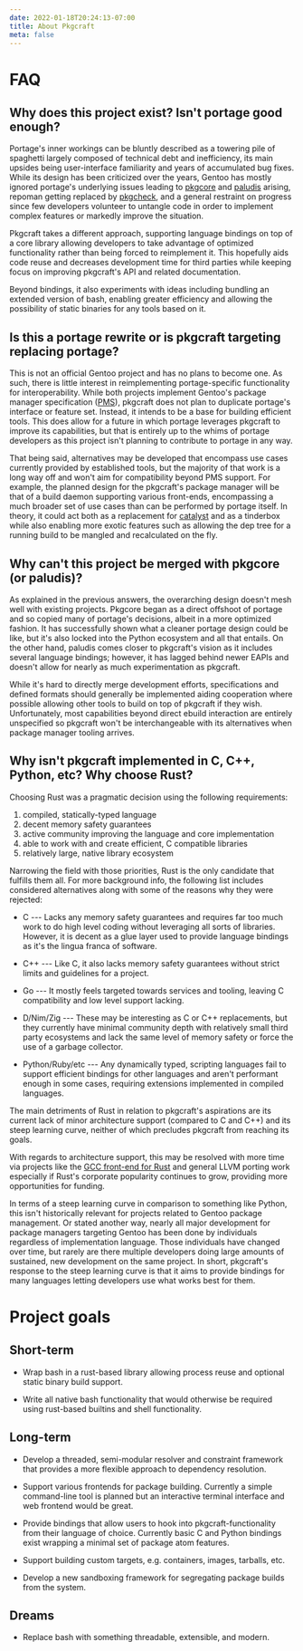 ```yaml
---
date: 2022-01-18T20:24:13-07:00
title: About Pkgcraft
meta: false
---
```


# FAQ

## Why does this project exist? Isn't portage good enough?

Portage's inner workings can be bluntly described as a towering pile of
spaghetti largely composed of technical debt and inefficiency, its main upsides
being user-interface familiarity and years of accumulated bug fixes. While its
design has been criticized over the years, Gentoo has mostly ignored portage's
underlying issues leading to [pkgcore](https://github.com/pkgcore) and
[paludis](https://paludis.exherbo.org/) arising, repoman getting replaced by
[pkgcheck](https://github.com/pkgcore/pkgcheck), and a general restraint on
progress since few developers volunteer to untangle code in order to implement
complex features or markedly improve the situation.

Pkgcraft takes a different approach, supporting language bindings on top of a
core library allowing developers to take advantage of optimized functionality
rather than being forced to reimplement it. This hopefully aids code reuse and
decreases development time for third parties while keeping focus on improving
pkgcraft's API and related documentation.

Beyond bindings, it also experiments with ideas including bundling an extended
version of bash, enabling greater efficiency and allowing the possibility of
static binaries for any tools based on it.

## Is this a portage rewrite or is pkgcraft targeting replacing portage?

This is not an official Gentoo project and has no plans to become one. As such, there
is little interest in reimplementing portage-specific functionality for
interoperability. While both projects implement Gentoo's package manager
specification ([PMS](https://wiki.gentoo.org/wiki/Package_Manager_Specification)),
pkgcraft does not plan to duplicate portage's interface or feature set. Instead, it
intends to be a base for building efficient tools. This does allow for a future in
which portage leverages pkgcraft to improve its capabilities, but that is entirely up
to the whims of portage developers as this project isn't planning to contribute to
portage in any way.

That being said, alternatives may be developed that encompass use cases
currently provided by established tools, but the majority of that work is a
long way off and won't aim for compatibility beyond PMS support. For example,
the planned design for the pkgcraft's package manager will be that of a build
daemon supporting various front-ends, encompassing a much broader set of use
cases than can be performed by portage itself. In theory, it could act both as
a replacement for [catalyst](https://wiki.gentoo.org/wiki/Catalyst) and as a
tinderbox while also enabling more exotic features such as allowing the dep
tree for a running build to be mangled and recalculated on the fly.

## Why can't this project be merged with pkgcore (or paludis)?

As explained in the previous answers, the overarching design doesn't mesh well
with existing projects. Pkgcore began as a direct offshoot of portage and so
copied many of portage's decisions, albeit in a more optimized fashion. It has
successfully shown what a cleaner portage design could be like, but it's also
locked into the Python ecosystem and all that entails. On the other hand,
paludis comes closer to pkgcraft's vision as it includes several language
bindings; however, it has lagged behind newer EAPIs and doesn't allow for
nearly as much experimentation as pkgcraft.

While it's hard to directly merge development efforts, specifications and
defined formats should generally be implemented aiding cooperation where
possible allowing other tools to build on top of pkgcraft if they wish.
Unfortunately, most capabilities beyond direct ebuild interaction are entirely
unspecified so pkgcraft won't be interchangeable with its alternatives when
package manager tooling arrives.

## Why isn't pkgcraft implemented in C, C++, Python, etc? Why choose Rust?

Choosing Rust was a pragmatic decision using the following requirements:

1. compiled, statically-typed language
2. decent memory safety guarantees
3. active community improving the language and core implementation
4. able to work with and create efficient, C compatible libraries
5. relatively large, native library ecosystem

Narrowing the field with those priorities, Rust is the only candidate that
fulfills them all. For more background info, the following list includes
considered alternatives along with some of the reasons why they were rejected:

- C --- Lacks any memory safety guarantees and requires far too much work to do
  high level coding without leveraging all sorts of libraries. However, it is
  decent as a glue layer used to provide language bindings as it's the lingua
  franca of software.

- C++ --- Like C, it also lacks memory safety guarantees without strict limits
  and guidelines for a project.

- Go --- It mostly feels targeted towards services and tooling, leaving C
  compatibility and low level support lacking.

- D/Nim/Zig --- These may be interesting as C or C++ replacements, but they
  currently have minimal community depth with relatively small third party
  ecosystems and lack the same level of memory safety or force the use of a
  garbage collector.

- Python/Ruby/etc --- Any dynamically typed, scripting languages fail to
  support efficient bindings for other languages and aren't performant enough
  in some cases, requiring extensions implemented in compiled languages.

The main detriments of Rust in relation to pkgcraft's aspirations are its
current lack of minor architecture support (compared to C and C++) and its
steep learning curve, neither of which precludes pkgcraft from reaching its
goals.

With regards to architecture support, this may be resolved with more time via
projects like the [GCC front-end for Rust](https://github.com/Rust-GCC/gccrs)
and general LLVM porting work especially if Rust's corporate popularity
continues to grow, providing more opportunities for funding.

In terms of a steep learning curve in comparison to something like Python, this
isn't historically relevant for projects related to Gentoo package management.
Or stated another way, nearly all major development for package managers
targeting Gentoo has been done by individuals regardless of implementation
language. Those individuals have changed over time, but rarely are there
multiple developers doing large amounts of sustained, new development on the
same project. In short, pkgcraft's response to the steep learning curve is that
it aims to provide bindings for many languages letting developers use what
works best for them.

# Project goals

## Short-term

- Wrap bash in a rust-based library allowing process reuse and optional static
  binary build support.

- Write all native bash functionality that would otherwise be required using
  rust-based builtins and shell functionality.

## Long-term

- Develop a threaded, semi-modular resolver and constraint framework that
  provides a more flexible approach to dependency resolution.

- Support various frontends for package building. Currently a simple
  command-line tool is planned but an interactive terminal interface and web
  frontend would be great.

- Provide bindings that allow users to hook into pkgcraft-functionality from
  their language of choice. Currently basic C and Python bindings exist
  wrapping a minimal set of package atom features.

- Support building custom targets, e.g. containers, images, tarballs, etc.

- Develop a new sandboxing framework for segregating package builds from the
  system.

## Dreams

- Replace bash with something threadable, extensible, and modern.
